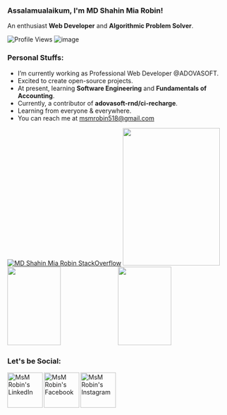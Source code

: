 ### Assalamualaikum, I'm MD Shahin Mia Robin!
An enthusiast **Web Developer** and **Algorithmic Problem Solver**.

![Profile Views](https://gpvc.arturio.dev/robinNcode)
![image](https://img.shields.io/github/followers/robinNcode?label=follow&style=social)
### Personal Stuffs:
  - I’m currently working as Professional Web Developer @ADOVASOFT.
  - Excited to create open-source projects.
  - At present, learning **Software Engineering** and **Fundamentals of Accounting**.
  - Currently, a contributor of **adovasoft-rnd/ci-recharge**.
  - Learning from everyone & everywhere.
  - You can reach me at <a href="mailto:msmrobin518@gmail.com">msmrobin518@gmail.com</a>
<p>
  
[![MD Shahin Mia Robin StackOverflow](https://github-readme-stackoverflow.vercel.app/?userID=13676718)](https://stackoverflow.com/users/13676718/msm-robin) 
<img src="https://github-readme-stats-delta-three-47.vercel.app/api/top-langs/?username=robinNcode&theme=vue&langs_count=7" style="height:312px; width:220px"/>
<img src="https://github-readme-stats.vercel.app/api?username=robinNcode&show_icons=true&count_private=true" style="height:178px; width:49%" />
<img src="https://github-readme-stats.vercel.app/api/wakatime/?username=robinNcode&layout=compact" style="height:178px; width:49%" />

</p>

### Let's be Social: 
<p>
    <a href="https://www.linkedin.com/in/msm-robin-96b29a1b2/" target="blank"><img align="left" alt="MsM Robin's LinkedIn" width="80px" src="https://cdn.jsdelivr.net/npm/simple-icons@v3/icons/linkedin.svg" /></a>
    <a href="https://www.facebook.com/arrobinkhan34" target="blank"><img align="left" alt="MsM Robin's Facebook" width="80px" src="https://cdn.jsdelivr.net/npm/simple-icons@v3/icons/facebook.svg" /></a>
    <a href="https://instagram.com/msmrobin07" target="blank"><img align="left" alt="MsM Robin's Instagram" width="80px" src="https://cdn.jsdelivr.net/npm/simple-icons@v3/icons/instagram.svg" /></a>
</p>
